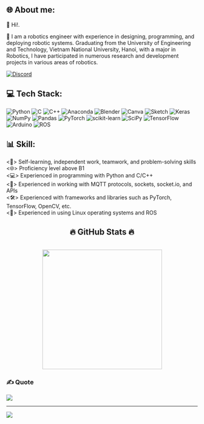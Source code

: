 
## 🌐 About me:
👋 Hi!.

🚀 I am a robotics engineer with experience in designing, programming, and deploying robotic systems. Graduating from the University of Engineering and Technology, Vietnam National University, Hanoi, with a major in Robotics, I have participated in numerous research and development projects in various areas of robotics.

[![Discord](https://img.shields.io/badge/Discord-%237289DA.svg?logo=discord&logoColor=white)](https://discord.gg/infinity_ldv#6663) 

## 💻 Tech Stack:
![Python](https://img.shields.io/badge/python-3670A0?style=flat&logo=python&logoColor=ffdd54) ![C](https://img.shields.io/badge/c-%2300599C.svg?style=flat&logo=c&logoColor=white) ![C++](https://img.shields.io/badge/c++-%2300599C.svg?style=flat&logo=c%2B%2B&logoColor=white) ![Anaconda](https://img.shields.io/badge/Anaconda-%2344A833.svg?style=flat&logo=anaconda&logoColor=white) ![Blender](https://img.shields.io/badge/blender-%23F5792A.svg?style=flat&logo=blender&logoColor=white) ![Canva](https://img.shields.io/badge/Canva-%2300C4CC.svg?style=flat&logo=Canva&logoColor=white) ![Sketch](https://img.shields.io/badge/Sketch-FFB387?style=flat&logo=sketch&logoColor=black) ![Keras](https://img.shields.io/badge/Keras-%23D00000.svg?style=flat&logo=Keras&logoColor=white) ![NumPy](https://img.shields.io/badge/numpy-%23013243.svg?style=flat&logo=numpy&logoColor=white) ![Pandas](https://img.shields.io/badge/pandas-%23150458.svg?style=flat&logo=pandas&logoColor=white) ![PyTorch](https://img.shields.io/badge/PyTorch-%23EE4C2C.svg?style=flat&logo=PyTorch&logoColor=white) ![scikit-learn](https://img.shields.io/badge/scikit--learn-%23F7931E.svg?style=flat&logo=scikit-learn&logoColor=white) ![SciPy](https://img.shields.io/badge/SciPy-%230C55A5.svg?style=flat&logo=scipy&logoColor=%white) ![TensorFlow](https://img.shields.io/badge/TensorFlow-%23FF6F00.svg?style=flat&logo=TensorFlow&logoColor=white) ![Arduino](https://img.shields.io/badge/-Arduino-00979D?style=flat&logo=Arduino&logoColor=white) ![ROS](https://img.shields.io/badge/ROS-333333?style=flat&logo=ROS&logoColor=ffdd54)

<!-- # <img src="https://github.com/infinity-linh/infinity-linh/assets/70009274/80a1c66c-7109-4017-b788-918b1dfce9e1" alt="Skill" width="35" height="35">  -->
## 📊 Skill:
<📘> Self-learning, independent work, teamwork, and problem-solving skills<br>
<🌐> Proficiency level above B1<br>
<💻> Experienced in programming with Python and C/C++<br>
<📡> Experienced in working with MQTT protocols, sockets, socket.io, and APIs<br>
<🛠️> Experienced with frameworks and libraries such as PyTorch, TensorFlow, OpenCV, etc.<br>
<🐧> Experienced in using Linux operating systems and ROS
<!-- # 📊 GitHub Stats:
![](https://github-readme-stats.vercel.app/api?username=infinity-linh&theme=dark&hide_border=true&include_all_commits=true&count_private=false)<br/>
![](https://github-readme-streak-stats.herokuapp.com/?user=infinity-linh&theme=dark&hide_border=true)<br/>
![](https://github-readme-stats.vercel.app/api/top-langs/?username=infinity-linh&theme=dark&hide_border=true&include_all_commits=true&count_private=false&layout=compact)
 -->
<h2 align="center">🔥 GitHub Stats 🔥</h2>
<!-- https://github.com/anuraghazra/github-readme-stats -->
<br>
<div align=center>
  <a href="#" title="Linhdl">
    <img width="315" align="center" src="https://github-readme-stats.vercel.app/api/top-langs/?username=infinity-linh&hide=c%23,powershell,Mathematica,Ruby,Objective-C,Objective-C%2b%2b,Cuda&title_color=61dafb&text_color=ffffff&icon_color=61dafb&bg_color=20232a&langs_count=8&layout=compact&border_color=61dafb&hide_border=true" />
  </a>
<!--   <a href="#" title="Linhdl">
    <img align="right" width="434" src="https://github-readme-stats.vercel.app/api?username=infinity-linh&show_icons=true&theme=react&border_color=61dafb&hide_border=true" />
  </a> -->
</div>

### ✍️ Quote
![](https://quotes-github-readme.vercel.app/api?type=horizontal&theme=light)

---
[![](https://visitcount.itsvg.in/api?id=infinity-linh&icon=4&color=2)](https://visitcount.itsvg.in)

<!-- Proudly created with GPRM ( https://gprm.itsvg.in ) -->
